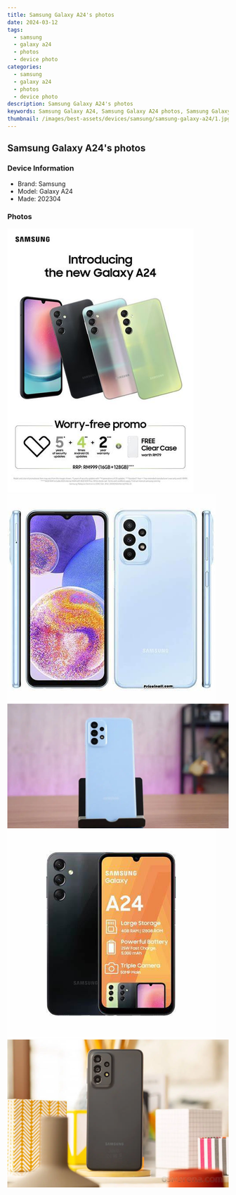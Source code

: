 ```yaml
---
title: Samsung Galaxy A24's photos
date: 2024-03-12
tags: 
  - samsung
  - galaxy a24
  - photos
  - device photo
categories: 
  - samsung
  - galaxy a24
  - photos
  - device photo
description: Samsung Galaxy A24's photos
keywords: Samsung Galaxy A24, Samsung Galaxy A24 photos, Samsung Galaxy A24 device photo
thumbnail: /images/best-assets/devices/samsung/samsung-galaxy-a24/1.jpg
---
```


## Samsung Galaxy A24's photos

### Device Information

- Brand: Samsung
- Model: Galaxy A24
- Made: 202304

### Photos

![/images/best-assets/devices/samsung/samsung-galaxy-a24/1.jpg](/images/best-assets/devices/samsung/samsung-galaxy-a24/1.jpg)
![/images/best-assets/devices/samsung/samsung-galaxy-a24/2.jpg](/images/best-assets/devices/samsung/samsung-galaxy-a24/2.jpg)
![/images/best-assets/devices/samsung/samsung-galaxy-a24/3.jpg](/images/best-assets/devices/samsung/samsung-galaxy-a24/3.jpg)
![/images/best-assets/devices/samsung/samsung-galaxy-a24/4.jpg](/images/best-assets/devices/samsung/samsung-galaxy-a24/4.jpg)
![/images/best-assets/devices/samsung/samsung-galaxy-a24/5.jpg](/images/best-assets/devices/samsung/samsung-galaxy-a24/5.jpg)
